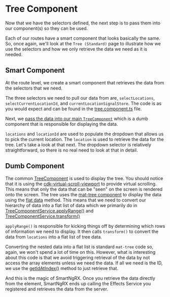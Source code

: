 # Tree Component

Now that we have the selectors defined, the next step is to pass them into our component(s) so they can be used.

Each of our routes have a smart component that looks basically the same. So, once again, we'll look at the `Tree (Standard)` page to illustrate how we use the selectors and how we only retrieve the data we need as it is needed.

## Smart Component

At the route level, we create a smart component that retrieves the data from the selectors that we need.

The three selectors we need to pull our data from are, `selectLocations`, `selectCurrentLocationId`, and `currentLocationSignalStore`. The code is as you would expect and can be found in the [tree.component.ts](https://github.com/DaveMBush/SmartNgRX/blob/main/apps/demo-ngrx-signals/src/app/routes/tree-standard/tree.component.ts) file.

Next, we [pass the data into our main `TreeComponent`](https://github.com/DaveMBush/SmartNgRX/blob/main/apps/demo-ngrx-signals/src/app/routes/tree-standard/tree.component.html) which is a dumb component that is responsible for displaying the data.

`locations` and `locationId` are used to populate the dropdown that allows us to pick the current location. The `location` is used to retrieve the data for the tree. Let's take a look at that next. The dropdown selector is relatively straightforward, so there is no real need to look at that in detail.

## Dumb Component

The common [TreeComponent](https://github.com/DaveMBush/SmartNgRX/blob/main/apps/demo-ngrx-signals/src/app/shared/components/tree/tree.component.html) is used to display the tree. You should notice that it is using the [cdk-virtual-scroll-viewport](https://material.angular.io/cdk/scrolling/overview) to provide virtual scrolling. This means that only the data that can be "seen" on the screen is rendered onto the screen. The tree uses the [mat-tree component](https://material.angular.io/components/tree/overview) to display the data using the [flat data](https://material.angular.io/components/tree/overview#flat-tree) method. This means that we need to convert our hierarchy of data into a flat list of data which we primarily do in [TreeComponentService.applyRange()](https://github.com/DaveMBush/SmartNgRX/blob/main/apps/demo-ngrx-signals/src/app/shared/components/tree/tree-component.service.ts#L39-L78) and [TreeComponentService.transform()](https://github.com/DaveMBush/SmartNgRX/blob/main/apps/demo-ngrx-signals/src/app/shared/components/tree/tree-component.service.ts#L80-L113)

`applyRange()` is responsible for kicking things off by determining which rows of information we need to display. It then calls `transform()` to convert the data from `locations` into a flat list of tree data.

Converting the nested data into a flat list is standard `mat-tree` code so, again, we won't spend a lot of time on this. However, what is interesting about this code is that we avoid triggering retrieval of the data by not access the array elements unless we need the data. If all we need is the ID, we use the [getIdAtIndex()](https://github.com/DaveMBush/SmartNgRX/blob/main/apps/demo-ngrx-signals/src/app/shared/components/tree/tree-component.service.ts#L195) method to just retrieve that.

And this is the magic of SmartNgRX. Once you retrieve the data directly from the element, SmartNgRX ends up calling the Effects Service you registered and retrieves the data from the server.
